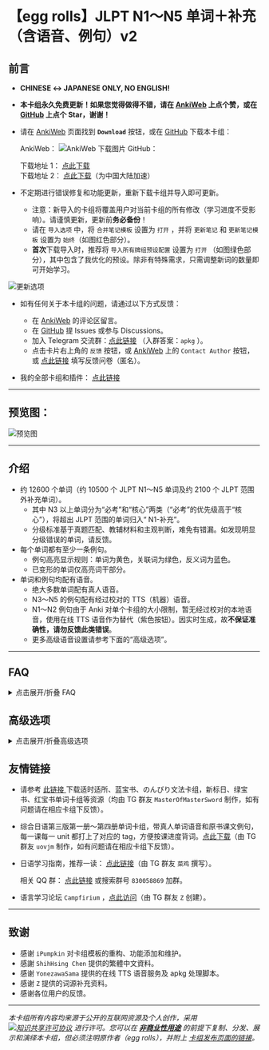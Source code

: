 # 【egg rolls】JLPT N1～N5 单词＋补充（含语音、例句）v2

## 前言

- **CHINESE ↔ JAPANESE ONLY, NO ENGLISH!**

- **本卡组永久免费更新！如果您觉得做得不错，请在 [AnkiWeb](https://ankiweb.net/shared/info/832276382) 上点个赞，或在 [GitHub](https://github.com/5mdld/anki-jlpt-decks) 上点个 Star，谢谢！**

- 请在 [AnkiWeb](https://ankiweb.net/shared/info/832276382) 页面找到 **`Download`** 按钮，或在 [GitHub](https://github.com/5mdld/anki-jlpt-decks) 下载本卡组：  

  AnkiWeb：
  ![AnkiWeb 下载图片](https://pub-90b0b2afa26447b8b824c3d05d8e274f.r2.dev/uPic/20241206oQZSWl.png)
  GitHub：

  下载地址 1： [点此下载](https://github.com/5mdld/anki-jlpt-decks/releases/latest/download/NEW-JLPT.apkg)  
  下载地址 2： [点此下载](https://gh-proxy.com/github.com/5mdld/anki-jlpt-decks/releases/latest/download/NEW-JLPT.apkg)（为中国大陆加速）  

- 不定期进行错误修复和功能更新，重新下载卡组并导入即可更新。

  - 注意：新导入的卡组将覆盖用户对当前卡组的所有修改（学习进度不受影响）。请谨慎更新，更新前**务必备份**！
  - 请在 `导入选项` 中，将 `合并笔记模板` 设置为 `打开` ，并将 `更新笔记` 和 `更新笔记模板` 设置为 `始终`（如图红色部分）。  
  - **首次**下载导入时，推荐将 `导入所有牌组预设配置` 设置为 `打开` （如图绿色部分），其中包含了我优化的预设。除非有特殊需求，只需调整新词的数量即可开始学习。

![更新选项](https://pub-90b0b2afa26447b8b824c3d05d8e274f.r2.dev/uPic/20241128J8JTQp.png)

- 如有任何关于本卡组的问题，请通过以下方式反馈：

  - 在 [AnkiWeb](https://ankiweb.net/shared/info/832276382) 的评论区留言。
  - 在 [GitHub](https://github.com/5mdld/anki-jlpt-decks) 提 Issues 或参与 Discussions。
  - 加入 Telegram 交流群：[点此链接](https://t.me/+tvTl5zf3auRlNDM9) （入群答案：`apkg`  ）。
  - 点击卡片右上角的 `反馈` 按钮，或 [AnkiWeb](https://ankiweb.net/shared/info/832276382) 上的 `Contact Author` 按钮，或 [点此链接](https://ncn8ci2h7v0y.feishu.cn/share/base/form/shrcnTh5DRxtrGWtiWTkdBlSWze?hide_NoteID=1&hide_Note+ID=1) 填写反馈问卷（匿名）。  
- 我的全部卡组和插件： [点此链接 ](https://ankiweb.net/shared/by-author/842333142)

---

## 预览图：

![预览图](https://pub-90b0b2afa26447b8b824c3d05d8e274f.r2.dev/uPic/20241206hi5zpu.png) 

---

## 介绍

- 约 12600 个单词（约 10500 个 JLPT N1～N5 单词及约 2100 个 JLPT 范围外补充单词）。
  - 其中 N3 以上单词分为“必考”和“核心”两类（“必考”的优先级高于“核心”），将超出 JLPT 范围的单词归入“ N1-补充”。
  - 分级标准基于真题匹配、教辅材料和主观判断，难免有错漏。如发现明显分级错误的单词，请反馈。
- 每个单词都有至少一条例句。
  - 例句高亮显示规则：单词为黄色，关联词为绿色，反义词为蓝色。  
  - 已变形的单词仅高亮词干部分。
- 单词和例句均配有语音。
  - 绝大多数单词配有真人语音。
  - N3～N5 的例句配有经过校对的 TTS（机器）语音。  
  - N1～N2 例句由于 Anki 对单个卡组的大小限制，暂无经过校对的本地语音，使用在线 TTS 语音作为替代（紫色按钮）。因实时生成，故**不保证准确性，请勿反馈此类错误**。  
  - 更多高级语音设置请参考下面的“高级选项”。

---

## FAQ

<details>
<summary>点击展开/折叠 FAQ</summary>

### Q. 卡组导入后不能正常显示

A. 本卡组仅保证兼容**最新版的 [官方版本 Anki](https://apps.ankiweb.net/)**，不保证兼容其他第三方或旧版 Anki（e.g. AnkiApp、AnkiPro）。  

### Q. 卡组下载很慢 / 下载失败 / 第一次导入非常慢 / 同步很慢

A. 中国大陆用户请尝试使用 VPN 等网络代理工具进行下载。

### Q. 无法发音 / 缺少媒体文件

A. 请检查媒体文件是否**完全同步到云端**，首次同步可能超过 30 分钟。必要时请使用 VPN 等网络代理工具。

### Q. Windows 上出现卡片切换延迟的问题

A. 在 Anki 设置中，将“显示驱动程序”改为“软件/ Software”。

### Q. 为什么有的卡片正面带有”ふりがな“（假名），我可以关掉吗

A. 只对“常用汉字”范围外（即 JLPT 范围外）以及仅凭假名无法判断读音的词汇添加“ふりがな”，不是所有词汇都有，无需关闭。  

如想关闭，请参考下面的“高级选项”。

### Q. 下载的时候提示 “Daily limit exceeded; please try again tomorrow.”

A. 如果您的 IP 地址在 24 小时内下载超过 25 个卡组，则会收到该提示。请尝试更换 IP 或等待 24 小时后再试。

---
</details>

## 高级选项

<details>
<summary>点击展开/折叠高级选项</summary>  

以下为高级选项，需具备一定编程知识。请参考以下内容自行研究，或 [点此链接 ](https://t.me/+tvTl5zf3auRlNDM9) 加入 Telegram 群进行讨论。  

注意：作为免费项目，我们没有义务提供全面的技术支持，也无法保证达到您的预期效果。  

模板位置的视频教程：[Android](https://pub-90b0b2afa26447b8b824c3d05d8e274f.r2.dev/uPic/20241109/20241109vviFO1.mp4) ｜ [iOS](https://pub-90b0b2afa26447b8b824c3d05d8e274f.r2.dev/uPic/20241109/20241109HaTDmE.mp4) ｜ [macOS / Windows](https://pub-90b0b2afa26447b8b824c3d05d8e274f.r2.dev/uPic/20241124F22Meh.mp4)  

在卡片**正面模板**的 `CONFIG` 函数里内置了一些可修改的设置：

### *切换简体/繁体显示（暂不可用）

```html
lang: 'zh-Hans',      // 显示语言: 'zh-Hans' 为简体中文；'zh-Hant' 为繁体中文
```

### *根据不同平台修改“🔍”跳转的链接

```html
dict: {
  ios: 'moji',         // 在 iOS 使用 MOji 辞書
  android: 'moji',     // 在 Android 使用 MOji 辞書
  mac: 'dict',         // 在 macOS 使用系统自带的词典
  win: 'goldendict',   // 在 Windows 使用 GoldenDict-ng 词典
  other: 'weblio',     // 在其他平台使用 Weblio 国語辞典
},
// --- 以下为词典预设项，新增词典参考格式添加 --- //
const dictOptions = {
  'moji': 'mojisho://?search={query}',                          // MOJi 辞書 [ios|android]
  'mojidict': 'https://www.mojidict.com/searchText/{query}',    // MOJi 辞書网页版 [web]
  'dict': 'dict://{query}',                                     // macOS 词典 [mac]
  'eudic': 'eudic://dict/{query}',                              // Eudic 欧路词典 [win|mac|ios|android]
  'goldendict': 'goldendict://{query}',                         // GoldenDict-ng 词典 [win]
  'dicttango': 'dttp://app.dicttango/WordLookup?word={query}',  // DictTango [android]
  'monokakido': 'mkdictionaries:///?text={query}',              // Monokakido 物書堂 [mac|ios]
  'google': 'https://www.google.com/search?q={query}',          // Google Search [web]
  'weblio': 'https://www.weblio.jp/content/{query}',            // Weblio 国語辞典 [web]
  'weblioCJJC': 'https://cjjc.weblio.jp/content/{query}',       // Weblio 日中中日 [web]
  'takoboto': 'https://takoboto.jp/?q={query}',                 // Takoboto [web]
  'mazii': 'https://mazii.net/zh-TW/search/word/jatw/{query}',  // Mazii [web]
  'jisho': 'https://jisho.org/search/{query}',                  // Jisho [web]
  'kotobank': 'https://kotobank.jp/search?q={query}',           // Kotobank [web]
  'goo': 'https://dictionary.goo.ne.jp/srch/all/{query}/m0u/',  // Goo 辞書 [web]
}
```

### *音频高级设置

- 正面自动发音 + 背面自动播放单词和例句发音：
  1. `牌组选项` → `音频` → 关闭 `不要自动播放音频` 
  2. 正面模板 → `CONFIG` 函数 → `playback: 'default'`
- 正面自动发音 + 背面仅自动播放单词发音（默认）：
  1. `牌组选项` → `音频` → 关闭 `不要自动播放音频` 
  2. 正面模板 → `CONFIG` 函数 → `playback: 'force'`
- 正面手动点击发音 + 背面仅自动播放单词发音：
  1. `牌组选项` → `音频` → 开启 `不要自动播放音频`
  2. 正面模板 → `CONFIG` 函数 → `playback: 'force'`
- 正面手动点击发音 + 背面手动点击发音：
  1. `牌组选项` → `音频` → 开启 `不要自动播放音频` 
  2. 正面模板 → `CONFIG` 函数 → `playback: 'default'`
- 正面完全不发音 + 背面自动播放单词和例句发音：  
  1. `牌组选项` → `音频` → 关闭 `不要自动播放音频` 
  2. 正面模板 → 删除 `{{ VocabAudio }}`
  3. 正面模板 →   `CONFIG` 函数 → `playback: 'default'`
- 正面完全不发音 + 背面仅自动播放单词发音：
  1. `牌组选项` → `音频` → 开启 `不要自动播放音频` 
  2. 正面模板 → 删除 `{{ VocabAudio }}`
  3. 正面模板 →   `CONFIG` 函数 → `playback: 'force'`
- 正面完全不发音 + 背面手动点击发音：
  1. `牌组选项` → `音频` → 开启 `不要自动播放音频`
  2. 正面模板 → 删除 `{{ VocabAudio }}`
  3. 正面模板 →   `CONFIG` 函数 → `playback: 'default'`

```html
playback: 'force',    // 背面播放设置: 'default' 为使用系统设置；'force' 为强制只播放单词音频
```

### *使用 `hint:` 隐藏指定字段

例如，要在卡片正面隐藏 `VocabKanji`，请在正面模板中进行以下修改：

```html
<span lang="ja">{{ hint:furigana:VocabKanji }}</span>
```

请在背面模板的最后一个 `<script></script>` 标签内添加 `showHint()`，以在背面显示该内容。

### *需要正面单词不显示 Furigana / Kanji

- **不显示 Furigana**：请在正面模板最后的 `<script></script>` 内添加 `hideFurigana()`。
- **不显示 Kanji**：请在正面模板最后的 `<script></script>` 内添加 `hideKanji()`。

### *在线 TTS 高级设置

- 在 `domain: ''` 内填写自定义部署的域名即可使用自定义的在线 TTS 。  

- 部署方式参考 [此链接]( https://github.com/yy4382/ms-ra-forwarder-for-ifreetime) ，选择**无token**部署，建议自定义域名设置得复杂一些，避免泄露。

- 支持在桌面端和 AnkiWeb 配置 TTS 音频播放快捷键。设置 `hotkey: 'G'` 启用快捷键，留空则关闭。
  - 由于浏览器限制，无法在无用户交互下连续播放音频，快捷键也无法绕过此限制。
  - 按 `G` 键尝试从第一个音频开始连续播放，如因浏览器限制而暂停播放，需再次按 `G` 键继续播放下一条。
  - 所有音频播放过一次后，按 `G` 键可连续播放。
  - AnkiWeb 原本不支持快捷键操作，开启快捷键后，可控制所有 `<audio>` 标签音频（包括卡片自带音频），仅在背面生效。

- 使用 `https://anki-azuma.0w0.live/` 可以体验东雪莲 TTS，娱乐用，访问速度和发音标准度稍逊于普通 TTS。



```
tts: {
      enable: true, // 为没有语音的例句增加在线 tts，部署参考 https://github.com/yy4382/ms-ra-forwarder-for-ifreetime
      hotkey: 'G', // 播放快捷键，仅支持桌面端      
      domain: [
        // 可以添加更多域名，按顺序依次尝试播放
        '域名1',
        '域名2',
      ],
      params: {
        voiceName: 'ja-JP-KeitaNeural,ja-JP-NanamiNeural', // 语音为多个时随机选择一个
        speed: -4, // 语速范围 -50 到 100，0 为正常语速
      }
    }
```

### *修改卡片字体

1. 在卡片模板中找到卡片样式部分。
2. 如果要改成系统中已有的字体，只需在以下代码中，将字体名称添加到每个语言字体 `font-family` 的首位即可。

```
:lang(zh-Hans) {
  font-family: '您的简体中文字体名称', 'Source Han Serif CN', 'Source Han Serif JP', 'Source Han Serif TW', serif;
}
:lang(zh-Hant) {
  font-family: '您的繁体中文字体名称', 'Source Han Serif TW', 'Source Han Serif JP', 'Source Han Serif CN', serif;
}
:lang(ja) {
  font-family: '您的日文字体名称', 'Source Han Serif JP', 'Source Han Serif CN', 'Source Han Serif TW', serif;
}
```

1. 如果要更改为其他自定义字体，首先下载字体文件并放入 Anki 的媒体文件夹，然后将字体文件重命名为以 `_` 开头的名称。接着，修改 `@font-face` 中的 src 路径（无需修改 `font-family` 的名称，如果修改，也要同步修改样式中使用该名称的部分）。

```
@font-face {
  font-family: 'Source Han Serif CN';
  src: url('您的简体中文字体文件名') format('truetype');
  font-display: swap;
}
@font-face {
  font-family: 'Source Han Serif TW';
  src: url('您的繁体中文字体文件名') format('truetype');
  font-display: swap;
}
@font-face {
  font-family: 'Source Han Serif JP';
  src: url('您的繁体中文字体文件名') format('truetype');
  font-display: swap;
}
```

1. 在 iOS 端使用其他字体时，请删除或注释掉以下 `transform` 部分。这个样式仅用于调整 iOS 上思源宋体的振假名高度。

```
.safari rt,
.iphone rt,
.ipad rt {
  transform: translateY(6px);
}
.safari .VocabKanji rt,
.iphone .VocabKanji rt,
.ipad .VocabKanji rt {
  transform: translateY(12px);
}
```

### *开启/关闭正面为中文，背面为日语的卡片

预览图：  

![正面效果图](https://pub-90b0b2afa26447b8b824c3d05d8e274f.r2.dev/uPic/20241206jTsBpV.png)  

#### 开启正面为中文，背面为日语的卡片

1. 在卡片模板中找到卡片类型部分。
2. 在卡片类型里选择“2：中-日……”。
3. **分别**将正面模板和背面模板中的 `{{ #Alt2 }}` 修改为 `{{ ^Alt2 }} `然后保存。
4. 重启 Anki 后即可看到新增的中-日模板卡片，默认与日-中模板卡片混在一起，您可以自行分组。  

  ![操作方法](https://pub-90b0b2afa26447b8b824c3d05d8e274f.r2.dev/uPic/20241206vC6C4m.png)

####  关闭（删除）正面为中文，背面为日语的卡片

1. **分别**将正面模板和背面模板中的 `{{ ^Alt2 }} `修改为 `{{ #Alt2 }}` 然后保存（如上图所示）。
2. 点击 Anki 的 `工具` → `空白卡片` → `删除`（如下图所示）。  

  ![删除空白卡片](https://pub-90b0b2afa26447b8b824c3d05d8e274f.r2.dev/uPic/20241206aUZkfD.png)

---
</details>

## 友情链接

- 请参考 [此链接 ](https://ankiweb.net/shared/by-author/1681155450)下载适时适所、蓝宝书、のんびり文法卡组，新标日、绿宝书、红宝书单词卡组等资源（均由 TG 群友 `MasterOfMasterSword` 制作，如有问题请在相应卡组下反馈）。

- 综合日语第三版第一册～第四册单词卡组，带真人单词语音和原书课文例句，每一课每一 unit 都打上了对应的 tag，方便按课进度背词。[点此下载](https://ankiweb.net/shared/by-author/516873037)（由 TG 群友 `uovjm` 制作，如有问题请在相应卡组下反馈）。

- 日语学习指南，推荐一读： [点此链接](https://eaa9gdwuyv7.feishu.cn/wiki/YeOSwsG7giLuQxkcDFscUXVZn2f)（由 TG 群友 `菜鸡` 撰写）。

  相关 QQ 群： [点此链接](https://qm.qq.com/q/Iy7QuEz5WQ) 或搜索群号 `830058869` 加群。

- 语言学习论坛 `Campfirium` ，[点此访问](https://campfirium.info)（由 TG 群友 `Z` 创建）。

---

## 致谢

- 感谢 `iPumpkin` 对卡组模板的重构、功能添加和维护。
- 感謝 `ShihHsing Chen` 提供的繁體中文資料。
- 感谢 `YonezawaSama` 提供的在线 TTS 语音服务及 apkg 处理脚本。
- 感谢 `Z` 提供的词源补充资料。
- 感谢各位用户的反馈。

---

*本卡组所有内容均来源于公开的互联网资源及个人创作，采用 [![知识共享许可协议](https://licensebuttons.net/l/by-nc/4.0/88x31.png)](https://creativecommons.org/licenses/by-nc/4.0/deed.zh) 进行许可。您可以在 [**非商业性用途**](https://creativecommons.org/licenses/by-nc/4.0/deed.zh-hans#ref-commercial-purposes) 的前提下复制、分发、展示和演绎本卡组，但必须注明原作者（egg rolls），并附上 [卡组发布页面的链接](https://ankiweb.net/shared/info/832276382)。*
